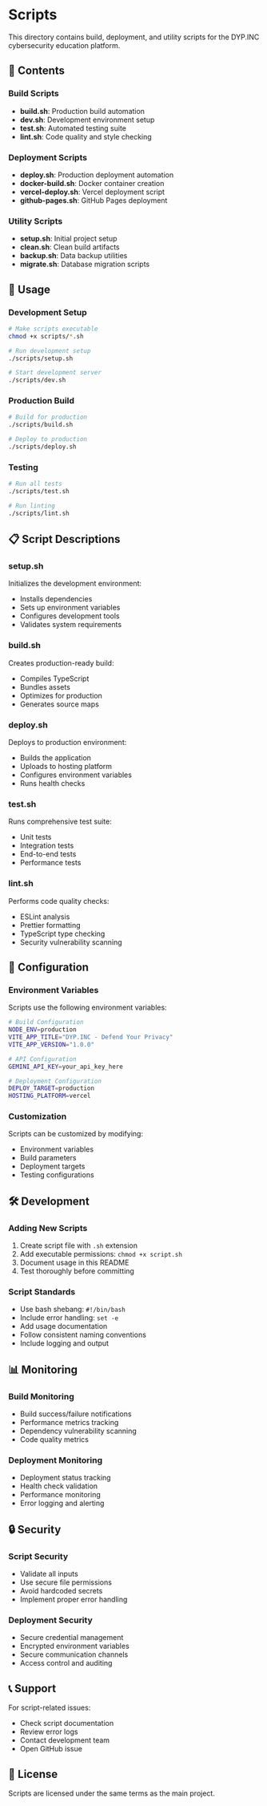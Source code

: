 # Scripts

This directory contains build, deployment, and utility scripts for the DYP.INC cybersecurity education platform.

## 📁 Contents

### Build Scripts
- **build.sh**: Production build automation
- **dev.sh**: Development environment setup
- **test.sh**: Automated testing suite
- **lint.sh**: Code quality and style checking

### Deployment Scripts
- **deploy.sh**: Production deployment automation
- **docker-build.sh**: Docker container creation
- **vercel-deploy.sh**: Vercel deployment script
- **github-pages.sh**: GitHub Pages deployment

### Utility Scripts
- **setup.sh**: Initial project setup
- **clean.sh**: Clean build artifacts
- **backup.sh**: Data backup utilities
- **migrate.sh**: Database migration scripts

## 🚀 Usage

### Development Setup
```bash
# Make scripts executable
chmod +x scripts/*.sh

# Run development setup
./scripts/setup.sh

# Start development server
./scripts/dev.sh
```

### Production Build
```bash
# Build for production
./scripts/build.sh

# Deploy to production
./scripts/deploy.sh
```

### Testing
```bash
# Run all tests
./scripts/test.sh

# Run linting
./scripts/lint.sh
```

## 📋 Script Descriptions

### setup.sh
Initializes the development environment:
- Installs dependencies
- Sets up environment variables
- Configures development tools
- Validates system requirements

### build.sh
Creates production-ready build:
- Compiles TypeScript
- Bundles assets
- Optimizes for production
- Generates source maps

### deploy.sh
Deploys to production environment:
- Builds the application
- Uploads to hosting platform
- Configures environment variables
- Runs health checks

### test.sh
Runs comprehensive test suite:
- Unit tests
- Integration tests
- End-to-end tests
- Performance tests

### lint.sh
Performs code quality checks:
- ESLint analysis
- Prettier formatting
- TypeScript type checking
- Security vulnerability scanning

## 🔧 Configuration

### Environment Variables
Scripts use the following environment variables:

```bash
# Build Configuration
NODE_ENV=production
VITE_APP_TITLE="DYP.INC - Defend Your Privacy"
VITE_APP_VERSION="1.0.0"

# API Configuration
GEMINI_API_KEY=your_api_key_here

# Deployment Configuration
DEPLOY_TARGET=production
HOSTING_PLATFORM=vercel
```

### Customization
Scripts can be customized by modifying:
- Environment variables
- Build parameters
- Deployment targets
- Testing configurations

## 🛠️ Development

### Adding New Scripts
1. Create script file with `.sh` extension
2. Add executable permissions: `chmod +x script.sh`
3. Document usage in this README
4. Test thoroughly before committing

### Script Standards
- Use bash shebang: `#!/bin/bash`
- Include error handling: `set -e`
- Add usage documentation
- Follow consistent naming conventions
- Include logging and output

## 📊 Monitoring

### Build Monitoring
- Build success/failure notifications
- Performance metrics tracking
- Dependency vulnerability scanning
- Code quality metrics

### Deployment Monitoring
- Deployment status tracking
- Health check validation
- Performance monitoring
- Error logging and alerting

## 🔒 Security

### Script Security
- Validate all inputs
- Use secure file permissions
- Avoid hardcoded secrets
- Implement proper error handling

### Deployment Security
- Secure credential management
- Encrypted environment variables
- Secure communication channels
- Access control and auditing

## 📞 Support

For script-related issues:
- Check script documentation
- Review error logs
- Contact development team
- Open GitHub issue

## 📄 License

Scripts are licensed under the same terms as the main project.
